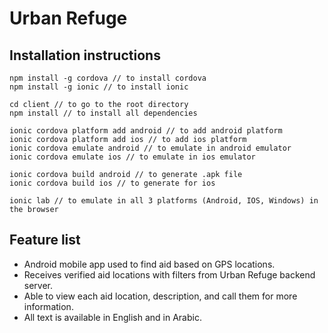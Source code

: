 # Urban Refuge

## Installation instructions
```
npm install -g cordova // to install cordova
npm install -g ionic // to install ionic

cd client // to go to the root directory
npm install // to install all dependencies

ionic cordova platform add android // to add android platform
ionic cordova platform add ios // to add ios platform
ionic cordova emulate android // to emulate in android emulator
ionic cordova emulate ios // to emulate in ios emulator

ionic cordova build android // to generate .apk file
ionic cordova build ios // to generate for ios

ionic lab // to emulate in all 3 platforms (Android, IOS, Windows) in the browser
```

## Feature list
- Android mobile app used to find aid based on GPS locations.
- Receives verified aid locations with filters from Urban Refuge backend server.
- Able to view each aid location, description, and call them for more information.
- All text is available in English and in Arabic.
